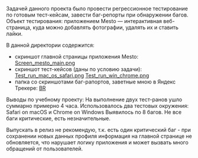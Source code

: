 Задачей данного проекта было провести регрессионное тестирование по готовым тест-кейсам, завести баг-репорты при обнаружении багов. Объект тестирования: приложением Mesto — интерактивная веб-страница, куда можно добавлять фотографии, удалять их и ставить лайки.

В данной директории содержится:
- скриншот главной страницы приложения Mesto: [Screen_mesto_main.png](https://github.com/pavsta2/Portfolio-Yandex-Practicum-QA-/blob/master/Project%201.%20Regress%20testing%20of%20web%20app%20Mesto/Screen_mesto_main.png)
- скриншот тест-кейсов (даны по условию задачи):
[Test_run_mac_os_safari.png](https://github.com/pavsta2/Portfolio-Yandex-Practicum-QA-/blob/master/Project%201.%20Regress%20testing%20of%20web%20app%20Mesto/Test_run_mac_os_safari.png)
[Test_run_win_chrome.png](https://github.com/pavsta2/Portfolio-Yandex-Practicum-QA-/blob/master/Project%201.%20Regress%20testing%20of%20web%20app%20Mesto/Test_run_win_chrome.png)
- папка со скриншотами баг-рапортов, заветные мною в Яндекс Трекере: [BR](https://github.com/pavsta2/Portfolio-Yandex-Practicum-QA-/tree/master/Project%201.%20Regress%20testing%20of%20web%20app%20Mesto/BR)

Выводы по учебному проекту: 
На выполнение двух тест-ранов ушло суммарно примерно 4 часа.
Использовалось два тестовых окружения:  Safari on macOS и Chrome on Windows
Выявилось по 8 багов.
Не все баги критические, есть незначительные.

Выпускать в релиз не рекомендую, т.к. есть один критический баг - при сохранении новых данных профиля информация на главной странице не обновляется, что нарушает логику приложения и может вызвать много обращений от пользователей.
